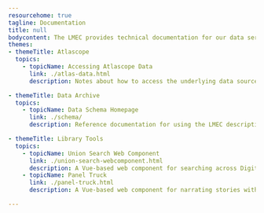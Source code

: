 ```yaml
---
resourcehome: true
tagline: Documentation
title: null
bodycontent: The LMEC provides technical documentation for our data services and resources based on an assumption of prior knowledge with the projects. We provide narrative, step-by-step user guides in our Guides and Tutorials where you can learn more about each project.
themes:
- themeTitle: Atlascope 
  topics: 
    - topicName: Accessing Atlascope Data
      link: ./atlas-data.html
      description: Notes about how to access the underlying data sources of the Atlascope project, including raster imagery, vector boundary files, and metadata records. Includes a list of all available atlas layers with data access access.

- themeTitle: Data Archive
  topics: 
    - topicName: Data Schema Homepage
      link: ./schema/
      description: Reference documentation for using the LMEC descriptive metadata schema for hosting open, humanistically-contextualized datasets.

- themeTitle: Library Tools
  topics: 
    - topicName: Union Search Web Component
      link: ./union-search-webcomponent.html
      description: A Vue-based web component for searching across Digital Collections and Internet Archives repositories
    - topicName: Panel Truck
      link: ./panel-truck.html
      description: A Vue-based web component for narrating stories with IIIF objects, static images, and web maps

---
```

